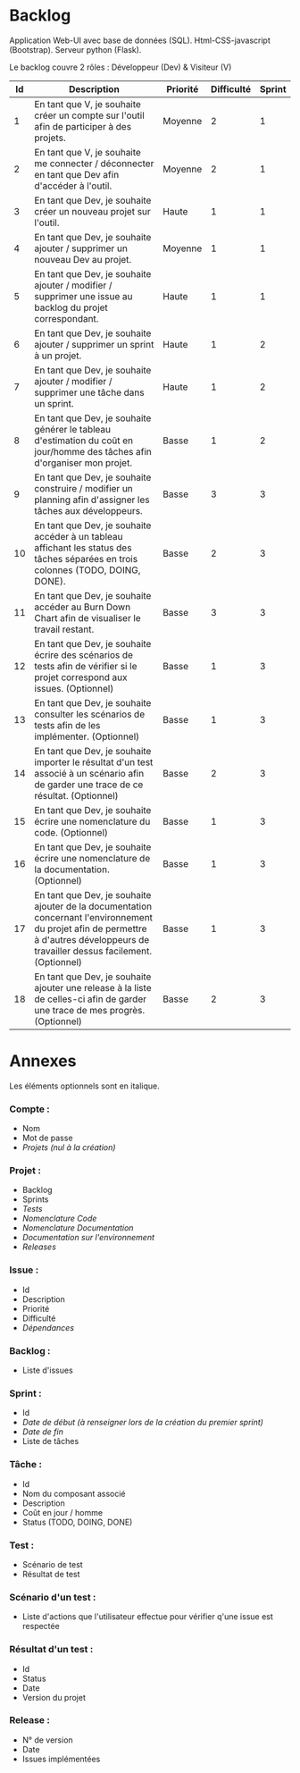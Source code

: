 # Backlog

Application Web-UI avec base de données (SQL). Html-CSS-javascript (Bootstrap). Serveur python (Flask).

Le backlog couvre 2 rôles : Développeur (Dev) & Visiteur (V)

| Id | Description | Priorité | Difficulté | Sprint |
| --- | --- | --- | --- | --- |
| 1 | En tant que V, je souhaite créer un compte sur l'outil afin de participer à des projets. | Moyenne | 2 | 1 |
| 2 | En tant que V, je souhaite me connecter / déconnecter en tant que Dev afin d'accéder à l'outil. | Moyenne | 2 | 1 |
| 3 | En tant que Dev, je souhaite créer un nouveau projet sur l'outil. | Haute | 1 | 1 |
| 4 | En tant que Dev, je souhaite ajouter / supprimer un nouveau Dev au projet. | Moyenne | 1 | 1 |
| 5 | En tant que Dev, je souhaite ajouter / modifier / supprimer une issue au backlog du projet correspondant. | Haute | 1 | 1 |
| 6 | En tant que Dev, je souhaite ajouter / supprimer un sprint à un projet. | Haute | 1 | 2 |
| 7 | En tant que Dev, je souhaite ajouter / modifier / supprimer une tâche dans un sprint. | Haute | 1 | 2 |
| 8 | En tant que Dev, je souhaite générer le tableau d'estimation du coût en jour/homme des tâches afin d'organiser mon projet. | Basse | 1 | 2 |
| 9 | En tant que Dev, je souhaite construire / modifier un planning afin d'assigner les tâches aux développeurs. | Basse | 3 | 3 |
| 10 | En tant que Dev, je souhaite accéder à un tableau affichant les status des tâches séparées en trois colonnes (TODO, DOING, DONE). | Basse | 2 | 3 |
| 11 | En tant que Dev, je souhaite accéder au Burn Down Chart afin de visualiser le travail restant. | Basse | 3 | 3 |
| 12 | En tant que Dev, je souhaite écrire des scénarios de tests afin de vérifier si le projet correspond aux issues. (Optionnel) | Basse | 1 | 3 |
| 13 | En tant que Dev, je souhaite consulter les scénarios de tests afin de les implémenter. (Optionnel) | Basse | 1 | 3 |
| 14 | En tant que Dev, je souhaite importer le résultat d'un test associé à un scénario afin de garder une trace de ce résultat. (Optionnel) | Basse | 2 | 3 |
| 15 | En tant que Dev, je souhaite écrire une nomenclature du code. (Optionnel) | Basse | 1 | 3 |
| 16 | En tant que Dev, je souhaite écrire une nomenclature de la documentation. (Optionnel) | Basse | 1 | 3 |
| 17 | En tant que Dev, je souhaite ajouter de la documentation concernant l'environnement du projet afin de permettre à d'autres développeurs de travailler dessus facilement. (Optionnel) | Basse | 1 | 3 |
| 18 | En tant que Dev, je souhaite ajouter une release à la liste de celles-ci afin de garder une trace de mes progrès. (Optionnel) | Basse | 2 | 3 |

# Annexes
Les éléments optionnels sont en italique.

### Compte :
* Nom
* Mot de passe
* *Projets (nul à la création)*

### Projet :
* Backlog
* Sprints
* *Tests*
* *Nomenclature Code*
* *Nomenclature Documentation*
* *Documentation sur l'environnement*
* *Releases*

### Issue :
* Id
* Description
* Priorité
* Difficulté
* *Dépendances*

### Backlog :
* Liste d'issues

### Sprint :
* Id
* *Date de début (à renseigner lors de la création du premier sprint)*
* *Date de fin*
* Liste de tâches

### Tâche :
* Id
* Nom du composant associé
* Description
* Coût en jour / homme
* Status (TODO, DOING, DONE)

### Test :
* Scénario de test
* Résultat de test

### Scénario d'un test :
* Liste d'actions que l'utilisateur effectue pour vérifier q'une issue est respectée

### Résultat d'un test :
* Id
* Status
* Date
* Version du projet

### Release :
* N° de version
* Date
* Issues implémentées
